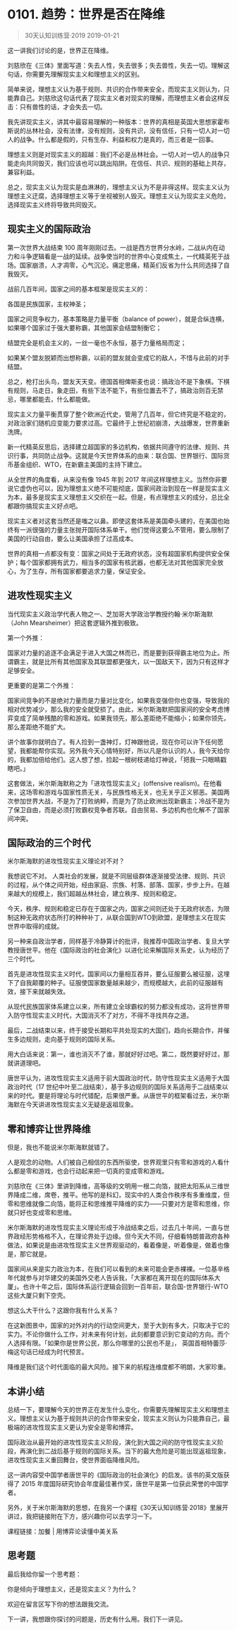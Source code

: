 # 0101. 趋势：世界是否在降维
> 30天认知训练营·2019
2019-01-21

这一讲我们讨论的是，世界正在降维。

刘慈欣在《三体》里面写道：失去人性，失去很多；失去兽性，失去一切。理解这句话，你需要先理解现实主义和理想主义的区别。

简单来说，理想主义认为基于规则、共识的合作带来安全，而现实主义则认为，只能靠自己。刘慈欣这句话代表了现实主义者对现实的理解，而理想主义者会这样反击：只有兽性的话，才会失去一切。

我先讲现实主义，讲其中最容易理解的一种版本：世界的真相是英国大思想家霍布斯说的丛林社会，没有法律，没有规则，没有共识，没有信任，只有一切人对一切人的战争。什么都是假的，只有生存、利益和权力是真的，而三者是一回事。

理想主义则是对现实主义的超越：我们不必是丛林社会。一切人对一切人的战争只能走向共同毁灭，我们应该也可以跳出陷阱。在信任、共识、规则的基础上共存，兼容利益。

总之，现实主义认为现实是血淋淋的，理想主义认为不是非得这样。现实主义认为理想主义迂腐，选择理想主义等于坐视被别人毁灭。理想主义认为现实主义危险，选择现实主义终将导致共同毁灭。

## 现实主义的国际政治
第一次世界大战结束 100 周年刚刚过去。一战是西方世界分水岭，二战从内在动力和斗争逻辑看是一战的延续。战争使当时的世界中心变成焦土，一代精英死于战场。国家崩溃，人才凋零，心气沉沦。痛定思痛，精英们反省为什么共同选择了自我毁灭。

战前几百年间，国家之间的基本框架是现实主义的：

各国是民族国家，主权神圣；

国家之间竞争权力，基本策略是力量平衡（balance of power），就是合纵连横，如果哪个国家过于强大要称霸，其他国家会结盟制衡它；

结盟完全是机会主义的，一丝一毫也不永恒，基于力量格局而定；

如果某个盟友脱颖而出想称霸，以前的盟友就会变成它的敌人，不惜与此前的对手结盟。

总之，枪打出头鸟，盟友天天变。德国首相俾斯麦也说：搞政治不是下象棋。下棋有规则，马走日，象走田，有些下法不能下，有些位置去不了，搞政治则百无禁忌，哪里都能去，什么都能做。

现实主义力量平衡贯穿了整个欧洲近代史，管用了几百年，但它终究是不稳定的，对政治家们随机应变能力要求过高。它最终于上世纪初崩溃，大战爆发，世界重新洗牌。

新一代精英反思后，选择建立超国家的多边机构，依据共同遵守的法律、规则、共识行事，共同防止战争。这就是今天世界体系的由来：联合国、世界银行、国际货币基金组织、WTO，在新霸主美国的主持下建立。

从全世界的角度看，从来没有像 1945 年到 2017 年间这样理想主义。当然你非要说它虚伪也可以，因为理想主义绝不可能彻底，国家间政治到现在一样是现实主义为本，最多是现实主义理想主义交织在一起。但是，有点理想主义的成分，总比全都跟你搞现实主义好点吧。

现实主义者对这套当然还是嗤之以鼻。即使这套体系是美国牵头建的，在美国也始终有一派很强的力量主张抛开国际体系单干。他们觉得这要么不管用，要么限制了美国的行动自由，要么让美国承担了过高成本。

世界的真相一点都没有变：国家之间处于无政府状态，没有超国家机构提供安全保护；每个国家都拥有武力，相当多的国家有核武器，也都无法对其他国家完全放心，为了生存，所有国家都要追求力量，保证安全。

## 进攻性现实主义
当代现实主义政治学代表人物之一、芝加哥大学政治学教授约翰·米尔斯海默（John Mearsheimer）把这套逻辑外推到极致。

第一个外推：

国家对力量的追逐不会满足于进入大国之林而已，而是要到获得霸主地位为止。所谓霸主，就是比所有其他国家及其联盟都更强大，以一国敌天下，因为只有这样才足够安全。

更重要的是第二个外推：

国家间竞争的不是绝对力量而是力量对比变化，如果我变强但你也变强，导致我的相对优势减少，那么我的安全就受损了。由此，米尔斯海默把国家间的安全考虑博弈变成了简单残酷的零和游戏。如果我领先，那么差距绝不能缩小；如果你领先，那么差距绝不能扩大。

讲个故事你就明白了。有人捡到一盏神灯，灯神跟他说，现在你可以许下任何愿望，我都能帮你实现。另外我今天心情特别好，所以凡是你认识的人，我今天给你的，我都加倍给他们。这人想了想，捡起一根树枝递给灯神说，「把我一只眼睛戳瞎吧。」

这套做法，米尔斯海默称之为「进攻性现实主义」(offensive realism)。在他看来，这场零和游戏与国家性质无关，与民族性格无关，也无关乎正义邪恶。美国两次参加世界大战，不是为了打败纳粹，而是为了防止欧洲出现新霸主；冷战不是为了保卫自由，而是必须打败霸权竞争者苏联。自由贸易、多边机构也化解不了国家间冲突。

## 国际政治的三个时代
米尔斯海默的进攻性现实主义理论对不对？

我想说它不对。 人类社会的发展，就是不同层级群体逐渐接受法律、规则、共识的过程，从个体之间开始，经由家庭、宗族、村落、部落、国家，步步上升。在越来越大的规模上，我们超越丛林社会，建立秩序、规则和稳定。

今天，秩序、规则和稳定已存在于国家之内，国家之间则还处于无政府状态，为限制这种无政府状态所打的种种补丁，从联合国到WTO到欧盟，是理想主义在现实世界中取得的成就。

另一种来自政治学者，同样基于冷静算计的批评，我推荐中国政治学者、复旦大学教授唐世平。他在《国际政治的社会演化》以进化论来解国际关系史，认为经历了三个时代。

首先是进攻性现实主义时代，国家间以力量相互吞并，要么征服要么被征服，这埋下了自我颠覆的种子。征服使国家数量越来越少，而规模越大，此前的征服越有效，接下来就越失效。

从现代民族国家体系建立以来，所有建立全球霸权的努力都没有成功，这将世界带入防守性现实主义时代，大国消灭不了对方，不得不寻找共存之道。

最后，二战结束以来，终于接受长期和平共处现实的大国们，趋向长期合作，并催生多边规则，走向基于规则的国际关系。

用大白话来说：第一，谁也消灭不了谁，那就好好过吧。第二，既然要好好过，那就讲道理吧。

唐世平认为，进攻性现实主义适用于前大国政治时代，防守性现实主义适用于大国政治时代（17 世纪中叶至二战结束），基于多边规则的国际关系适用于二战结束以来的时代。要是将理论与时代错配，后果很严重。从唐世平的框架看过去，米尔斯海默在今天讲进攻性现实主义无疑是返祖现象。

## 零和博弈让世界降维
但是，我也不能说米尔斯海默就错了。

人是观念的动物。人们被自己相信的东西所驱使，世界观里只有零和游戏的人看什么都是零和游戏，也会行动起来把一切真的变成零和游戏。

刘慈欣在《三体》里讲到降维，高等级的文明用一根二向箔，就把太阳系从三维世界降成二维，席卷，推平。他写的是科幻，现实中的人类合作秩序有多重维度，但零和思维就像二向箔，能将正和思维推平降维的实力——只要对方是零和思维，你就只好也变成零和思维。

米尔斯海默的进攻性现实主义理论形成于冷战结束之后，过去几十年间，一直与世界政经形势格格不入，在理论界处于边缘。但今天大不同，仔细看特朗普政府各种做法，如果说是由进攻性现实主义世界观驱动的，看着像是，听着像是，做着也像是，那它就是。

国家间从来是实力政治为本，在我们可以看到的未来可能会更赤裸裸。一位基辛格年代就参与对华建交的美国外交老人告诉我，「大家都在离开现在的国际体系大厦」。也许十年之后，国际体系运行逻辑会回到一百年前，联合国-世界银行-WTO这些大厦只剩下空壳。

想这么大干什么？这跟你我有什么关系？

在这新图景中，国家的对外对内的行动空间更大，至于大到有多大，只取决于它的实力。不论你做什么工作，对未来有何计划，此刻都要意识到它变动的方向。而个人选择有限。「如果你是世界公民，那么你哪里的公民也不是」， 英国首相特蕾莎·梅这句话已经成为时代预言。

降维是我们这个时代面临的最大风险。接下来的航程连维度都不明朗，大家珍重。

## 本讲小结
总结一下，要理解今天的世界正在发生什么变化，你需要先理解现实主义和理想主义。理想主义认为基于规则共识的合作带来安全，现实主义则认为只能靠自己，最极端的进攻性现实主义更认为安全是零和博弈。

国际政治从最开始的进攻性现实主义阶段，演化到大国之间的防守性现实主义阶段，再演化到二战后基于规则的国际关系。当下的最大危险是可能出现返祖现象，进攻性现实主义重回舞台，使世界面临降维风险。

这一讲内容受中国学者唐世平的《国际政治的社会演化》的启发。该书的英文版获得了 2015 年度国际研究协会年度最佳著作奖，唐世平是第一位获此荣誉的中国学者。

另外，关于米尔斯海默的思想，在我另一个课程《30天认知训练营·2018》里展开讲过，我把链接附在下方，感兴趣你可以去学习一下。

课程链接：加餐 | 用博弈论读懂中美关系

## 思考题
最后我给你留一个思考题：

你是倾向于理想主义，还是现实主义？为什么？

欢迎在留言区写下你的想法跟我交流。

下一讲，我想跟你探讨的问题是，历史有什么用。我们下一讲见。